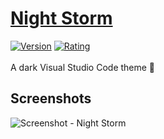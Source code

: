 # [Night Storm](https://marketplace.visualstudio.com/items?itemName=LucianoOliveira.lanno-night-storm)
[![Version](https://vsmarketplacebadge.apphb.com/version/LucianoOliveira.lanno-night-storm.svg)](https://marketplace.visualstudio.com/items?itemName=LucianoOliveira.lanno-night-storm)
[![Rating](https://vsmarketplacebadge.apphb.com/rating-star/LucianoOliveira.lanno-night-storm.svg)](https://marketplace.visualstudio.com/items?itemName=LucianoOliveira.lanno-night-storm)
<br><br>A dark Visual Studio Code theme 🌙

## Screenshots
![Screenshot - Night Storm](https://github.com/luciano-work/night-storm-theme/blob/main/images/dark.png?raw=true)
